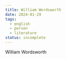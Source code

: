 ```yaml
---
title: William Wordsworth
date: 2024-01-29
tags:
  - english
  - person
  - literature
status: incomplete
---
```

William Wordsworth 


